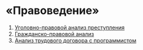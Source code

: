 # «Правоведение»

1. [Уголовно-правовой анализ преступления](criminal)
2. [Гражданско-правовой анализ](civil)
3. [Анализ трудового договора с программистом](labor)
